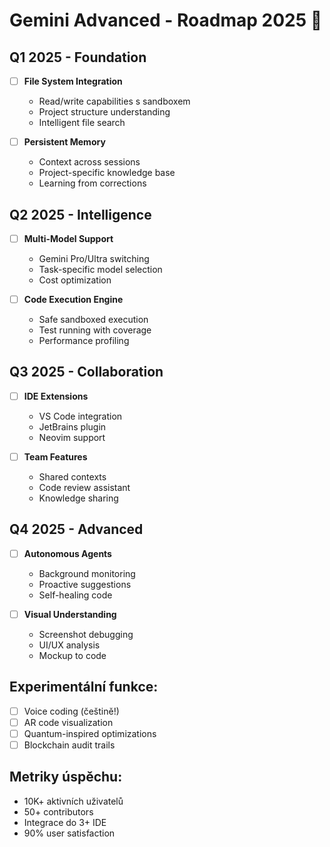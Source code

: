 # Gemini Advanced - Roadmap 2025 🚀

## Q1 2025 - Foundation
- [ ] **File System Integration**
  - Read/write capabilities s sandboxem
  - Project structure understanding
  - Intelligent file search
  
- [ ] **Persistent Memory**
  - Context across sessions
  - Project-specific knowledge base
  - Learning from corrections

## Q2 2025 - Intelligence
- [ ] **Multi-Model Support**
  - Gemini Pro/Ultra switching
  - Task-specific model selection
  - Cost optimization
  
- [ ] **Code Execution Engine**
  - Safe sandboxed execution
  - Test running with coverage
  - Performance profiling

## Q3 2025 - Collaboration
- [ ] **IDE Extensions**
  - VS Code integration
  - JetBrains plugin
  - Neovim support
  
- [ ] **Team Features**
  - Shared contexts
  - Code review assistant
  - Knowledge sharing

## Q4 2025 - Advanced
- [ ] **Autonomous Agents**
  - Background monitoring
  - Proactive suggestions
  - Self-healing code
  
- [ ] **Visual Understanding**
  - Screenshot debugging
  - UI/UX analysis
  - Mockup to code

## Experimentální funkce:
- [ ] Voice coding (češtině!)
- [ ] AR code visualization
- [ ] Quantum-inspired optimizations
- [ ] Blockchain audit trails

## Metriky úspěchu:
- 10K+ aktivních uživatelů
- 50+ contributors
- Integrace do 3+ IDE
- 90% user satisfaction